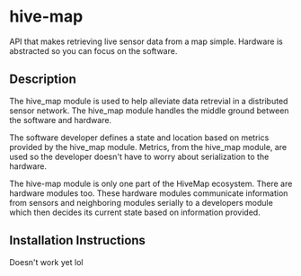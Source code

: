 # hive-map

API that makes retrieving live sensor data from a map simple. Hardware is
abstracted so you can focus on the software.


## Description

The hive_map module is used to help alleviate data retrevial in a distributed 
sensor network. The hive_map module handles the middle ground between the 
software and hardware. 

The software developer defines a state and location based on metrics provided 
by the hive_map module. Metrics, from the hive_map module, are used so the 
developer doesn't have to worry about serialization to the hardware.

The hive-map module is only one part of the HiveMap ecosystem. There are 
hardware modules too. These hardware modules communicate information from
sensors and neighboring modules serially to a developers module which then
decides its current state based on information provided. 

## Installation Instructions
Doesn't work yet lol
